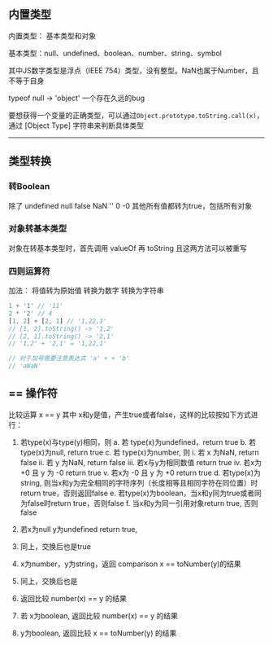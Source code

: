 ## 内置类型

内置类型： 基本类型和对象

基本类型：null、undefined、boolean、number、string、symbol

其中JS数字类型是浮点（IEEE 754）类型，没有整型。NaN也属于Number，且不等于自身

typeof null  ->  'object' 一个存在久远的bug

要想获得一个变量的正确类型，可以通过`Object.prototype.toString.call(x)`，通过 [Object Type] 字符串来判断具体类型

---

## 类型转换

### 转Boolean

除了 undefined null false NaN '' 0 -0 其他所有值都转为true，包括所有对象

### 对象转基本类型

对象在转基本类型时，首先调用 valueOf 再 toString 且这两方法可以被重写

### 四则运算符

加法：
将值转为原始值
转换为数字
转换为字符串

```js
1 + '1' // '11'
2 * '2' // 4
[1, 2] + [2, 1] // '1,22,1'
// [1, 2].toString() -> '1,2'
// [2, 1].toString() -> '2,1'
// '1,2' + '2,1' = '1,22,1'

// 对于加号需要注意表达式 'a' + + 'b'
// 'aNaN'
```

## == 操作符

比较运算 x == y 其中 x和y是值，产生true或者false，这样的比较按如下方式进行：

1. 若type(x)与type(y)相同，则
  a. 若 type(x)为undefined，return true
  b. 若 type(x)为null, return true
  c. 若 type(x)为number, 则
    i. 若 x 为NaN, return false
    ii. 若 y 为NaN, return false
    iii. 若x与y为相同数值 return true
    iv. 若x为 +0 且 y 为 -0 return true
    v. 若x为 -0 且 y 为 +0 return true
  d. 若type(x)为string, 则当x和y为完全相同的字符序列（长度相等且相同字符在同位置）时return true，否则返回false
  e. 若type(x)为boolean，当x和y同为true或者同为false时return true，否则false
  f. 当x和y为同一引用对象return true, 否则false

2. 若x为null y为undefined return true,
3. 同上，交换后也是true
4. x为number，y为string，返回 comparison x == toNumber(y)的结果
5. 同上，交换后也是
6. 返回比较 number(x) == y 的结果
7. 若 x为boolean, 返回比较 number(x) == y 的结果
8. y为boolean, 返回比较 x == toNumber(y) 的结果
